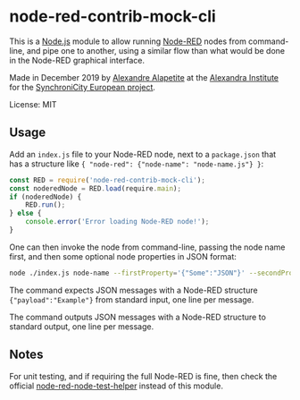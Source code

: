 # node-red-contrib-mock-cli

This is a [Node.js](https://nodejs.org) module to allow running [Node-RED](https://nodered.org) nodes from command-line, and pipe one to another, using a similar flow than what would be done in the Node-RED graphical interface.

Made in December 2019 by [Alexandre Alapetite](https://alexandra.dk/alexandre.alapetite) at the [Alexandra Institute](https://alexandra.dk) for the [SynchroniCity European project](https://synchronicity-iot.eu).

License: MIT

## Usage

Add an `index.js` file to your Node-RED node, next to a `package.json` that has a structure like `{ "node-red": {"node-name": "node-name.js"} }`:

```js
const RED = require('node-red-contrib-mock-cli');
const noderedNode = RED.load(require.main);
if (noderedNode) {
	RED.run();
} else {
	console.error('Error loading Node-RED node!');
}
```

One can then invoke the node from command-line, passing the node name first, and then some optional node properties in JSON format:

```sh
node ./index.js node-name --firstProperty='{"Some":"JSON"}' --secondProperty='"Some text"' --thirdProperty='123'
```

The command expects JSON messages with a Node-RED structure `{"payload":"Example"}` from standard input, one line per message.

The command outputs JSON messages with a Node-RED structure to standard output, one line per message.

## Notes

For unit testing, and if requiring the full Node-RED is fine, then check the official [node-red-node-test-helper](https://github.com/node-red/node-red-node-test-helper) instead of this module.
